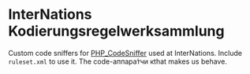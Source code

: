 # InterNations Kodierungsregelwerksammlung

Custom code sniffers for [PHP_CodeSniffer](http://pear.php.net/package/PHP_CodeSniffer) used at InterNations. Include `ruleset.xml` to use it.
The code-аппара́тчи кthat makes us behave.
